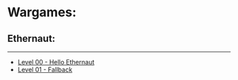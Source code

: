 # Wargames:

## Ethernaut:

* * *

- [Level 00 - Hello Ethernaut](./Ethernaut/level00.md)
- [Level 01 - Fallback](./Ethernaut/level01.md)
